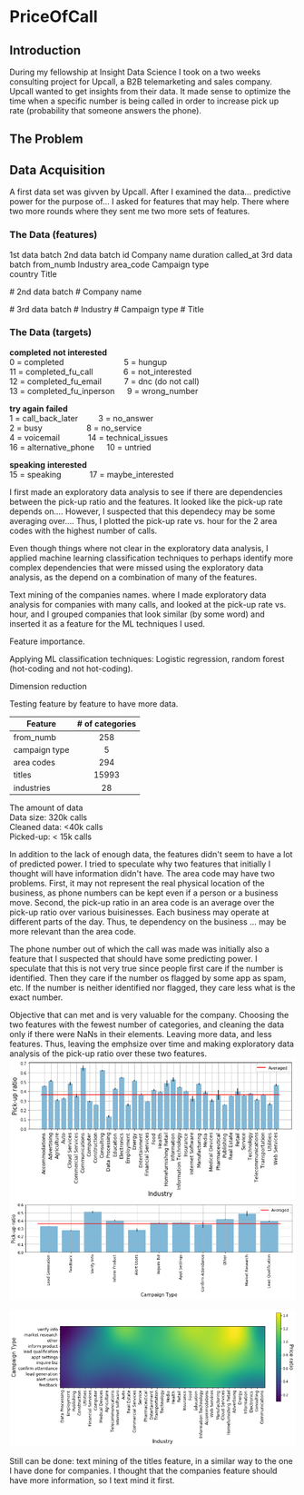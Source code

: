 # PriceOfCall


## Introduction
During my fellowship at Insight Data Science I took on a two weeks consulting project for Upcall,
a B2B telemarketing and sales company. Upcall wanted to get insights from their data. It made sense to 
optimize the time when a specific number is being called in order to increase pick up rate (probability 
that someone answers the phone).


## The Problem



## Data Acquisition
A first data set was givven by Upcall. After I examined the data... predictive power for the purpose of...
I asked for features that may help. There where two more rounds where they sent me two more sets of features.


### The Data (features)

1st data batch     2nd data batch
id                 Company name
duration 
called_at          3rd data batch
from_numb          Industry
area_code          Campaign type                     
country            Title

\# 2nd data batch
\# Company name

\# 3rd data batch
\# Industry
\# Campaign type
\# Title



### The Data (targets)
**completed**                  **not interested**  
0 = completed  &emsp;&emsp;&emsp;&emsp;&emsp;&emsp;&emsp;   5 = hungup  
11 = completed_fu_call  &emsp;&emsp;&emsp;&nbsp;       6 = not_interested  
12 = completed_fu_email &emsp;&emsp;&nbsp;       7 = dnc (do not call)  
13 = completed_fu_inperson &emsp;    9 = wrong_number

**try again**                  **failed**  
1 = call_back_later  &emsp;&emsp;          3 = no_answer  
2 = busy             &emsp;&emsp;&emsp;&emsp;&emsp;    8 = no_service  
4 = voicemail        &emsp;&emsp;&emsp;          14 = technical_issues  
16 = alternative_phone &emsp;        10 =  untried 

**speaking**                   **interested**  
15 = speaking   &emsp;&emsp;&emsp;               17 = maybe_interested 




I first made an exploratory data analysis to see if there are dependencies between the pick-up ratio
and the features. It looked like the pick-up rate depends on.... However, I suspected that this dependecy may
be some averaging over.... Thus, I plotted the pick-up rate vs. hour for the 2 area codes with the highest 
number of calls.

Even though things where not clear in the exploratory data analysis, I applied machine learning classification
techniques to perhaps identify more complex dependencies that were missed using the exploratory data analysis,
as the depend on a combination of many of the features.



Text mining of the companies names. where I made exploratory data analysis for companies with many calls, and looked 
at the pick-up rate vs.  hour, and I grouped companies that look similar (by some word) and inserted it as a feature
for the ML techniques I used.



Feature importance.

Applying ML classification techniques: Logistic regression, random forest (hot-coding and not hot-coding).

Dimension reduction

Testing feature by feature to have more data.



| Feature        | \# of categories| 
| ---------------|:--------------:| 
| from_numb      | 258            | 
| campaign type  | 5              | 
| area codes     | 294            |  
| titles         | 15993          |  
| industries     | 28             |  


The amount of data  
Data size: 320k calls  
Cleaned data:  <40k calls  
Picked-up: < 15k calls  
    
In addition to the lack of enough data, the features didn't seem to have a lot of predicted power.
I tried to speculate why two features that initially I thought will have information didn't have.
The area code may have two problems. First, it may not represent the real physical location of the business,
as phone numbers can be kept even if a person or a business move. Second, the pick-up ratio in 
an area code is an average over the pick-up ratio over various buisinesses. Each business may
operate at different parts of the day. Thus, te dependency on the business ... may be more relevant than 
the area code.



The phone number out of which the call was made was initially also a feature that I suspected that should
have some predicting power. I speculate that this is not very true since people first care if the 
number is identified. Then they care if the number os flagged by some app as spam, etc. If the number is
neither identified nor flagged, they care less what is the exact number.



Objective that can met and is very valuable for the company.
Choosing the two features with the fewest number of categories, and cleaning the data 
only if there were NaNs in their elements. Leaving more data, and less features. Thus, leaving the emphsize over 
time and making exploratory data analysis of the pick-up ratio over these two features.
![](https://github.com/Doron-L/PriceOfCall/blob/master/pickup_ratio_vs_industry_png)
![](https://github.com/Doron-L/PriceOfCall/blob/master/pickup_ratio_vs_campaign_type_png)

![](https://github.com/Doron-L/PriceOfCall/blob/master/price_smoothed_vs_industry_n_campaign_type_png)

Still can be done:
text mining of the titles feature, in a similar way to the one I have done for companies.
I thought that the companies feature should have more information, so I text mind it first.
